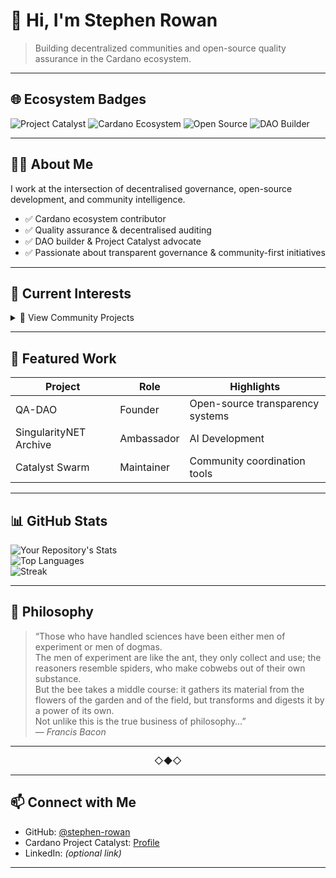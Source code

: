# 👋 Hi, I'm Stephen Rowan

> Building decentralized communities and open-source quality assurance in the Cardano ecosystem.

---

## 🌐 Ecosystem Badges

![Project Catalyst](https://img.shields.io/badge/Project%20Catalyst-Funded-blue?logo=cardano)
![Cardano Ecosystem](https://img.shields.io/badge/Cardano-Community-brightgreen?logo=cardano)
![Open Source](https://img.shields.io/badge/Open%20Source-Contributor-orange?logo=github)
![DAO Builder](https://img.shields.io/badge/DAO-Builder-purple)

---

## 👨‍💻 About Me

I work at the intersection of decentralised governance, open-source development, and community intelligence.

- ✅ Cardano ecosystem contributor  
- ✅ Quality assurance & decentralised auditing  
- ✅ DAO builder & Project Catalyst advocate  
- ✅ Passionate about transparent governance & community-first initiatives  

---

## 🌟 Current Interests


<details>
  <summary> 📂 View Community Projects</summary>

### 🎯 [Quality Assurance DAO](https://github.com/Quality-Assurance-DAO) — Funded by Project Catalyst
**Role:** Creator & Owner  
The Distributed Autonomous Organisation of Quality Assurance  

### 🤖 [SingularityNET Archive](https://github.com/SingularityNET-Archive)
**Role:** Ambassador  

### 🛡 [Catalyst Auditing & Oversight](https://github.com/Catalyst-Auditing) — Funded by Project Catalyst
**Role:** Maintainer  
> “If you want to know who controls you, look at who you are not allowed to criticize.” — *Voltaire*

### 🐝 [Catalyst Swarm](https://github.com/Catalyst-Swarm)
**Role:** Maintainer  
> "Together we are stronger." — *Tevo*

### 💰 [Treasury Guild](https://github.com/treasuryguild)
**Role:** Contributor / Maintainer  

### 🌏 [Catalyst Community Eastern Townhall](https://github.com/C3ETH)
**Role:** Contributor / Maintainer  

### 🎓 [The Catalyst School](https://github.com/The-Catalyst-School)
**Role:** Contributor / Maintainer  

### 🎨 [NFT Guild](https://github.com/NFT-Guild)
**Role:** Maintainer  

</details>

---

## 🚀 Featured Work

| Project | Role | Highlights |
|--------|------|-----------|
| QA-DAO | Founder | Open-source transparency systems |
| SingularityNET Archive | Ambassador | AI Development |
| Catalyst Swarm | Maintainer | Community coordination tools |

---

## 📊 GitHub Stats

![Your Repository's Stats](https://github-readme-stats.vercel.app/api?username=stephen-rowan&show_icons=true)  
![Top Languages](https://github-readme-stats.vercel.app/api/top-langs/?username=stephen-rowan&layout=compact)  
![Streak](https://streak-stats.demolab.com?user=stephen-rowan)

---

## 🐝 Philosophy

> “Those who have handled sciences have been either men of experiment or men of dogmas.  
> The men of experiment are like the ant, they only collect and use; the reasoners resemble spiders, who make cobwebs out of their own substance.  
> But the bee takes a middle course: it gathers its material from the flowers of the garden and of the field, but transforms and digests it by a power of its own.  
> Not unlike this is the true business of philosophy…”  
> — *Francis Bacon*

---

<p align="center">◇◆◇</p>

---

## 📫 Connect with Me

- GitHub: [@stephen-rowan](https://github.com/stephen-rowan)  
- Cardano Project Catalyst: [Profile](https://cardano.ideascale.com/a/index)  
- LinkedIn: *(optional link)*  

---


